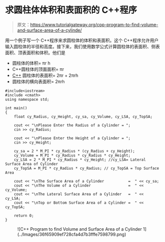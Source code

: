 # 求圆柱体体积和表面积的 C++程序

> 原文：<https://www.tutorialgateway.org/cpp-program-to-find-volume-and-surface-area-of-a-cylinde/>

用一个例子写一个 C++程序来求圆柱体的体积和表面积。这个 C++程序允许用户输入圆柱体的半径和高度。接下来，我们使用数学公式计算圆柱体的表面积、侧表面积、顶表面积和体积。他们是

*   圆柱体的体积= πr h
*   C++圆柱体的顶面面积= πr
*   [C++](https://www.tutorialgateway.org/cpp-programs/) 圆柱体的表面积= 2πr + 2πrh
*   圆柱体的横向表面积= 2πrh

```
#include<iostream>
#include <cmath>
using namespace std;

int main()
{
	float cy_Radius, cy_Height, cy_sa, cy_Volume, cy_LSA, cy_TopSA;

	cout << "\nPlease Enter the Radius of a Cylinder = ";
	cin >> cy_Radius;

	cout << "\nPlease Enter the Height of a Cylinder = ";
	cin >> cy_Height;

	cy_sa = 2 * M_PI * cy_Radius * (cy_Radius + cy_Height);
	cy_Volume = M_PI * cy_Radius * cy_Radius * cy_Height;
	cy_LSA = 2 * M_PI * cy_Radius * cy_Height; //cy_LSA= Lateral Surface Area of Cylinder
	cy_TopSA = M_PI * cy_Radius * cy_Radius; // cy_TopSA = Top Surface Area

	cout << "\nThe Surface Area of a Cylinder           =  " << cy_sa;
	cout << "\nThe Volume of a Cylinder                 =  " << cy_Volume;
	cout << "\nThe Lateral Surface Area of a Cylinder   =  " << cy_LSA;
	cout << "\nTop or Bottom Surface Area of a Cylinder =  " << cy_TopSA;

 	return 0;
}
```

<figure class="wp-block-image size-large">![C++ Program to find Volume and Surface Area of a Cylinder 1](../Images/36f65909ef728cfa4d7b3fffe7598799.png)</figure>